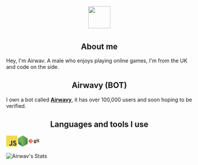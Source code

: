 <h1 align="center">
  <a href="https://airwavy.site.xyz"><img src="https://cdn.discordapp.com/attachments/951172393869639711/1030629157954138112/Logo_no_name_white.png" width="60" height="60"></a>
</h1>

<h2 align="center"> About me </h2>

Hey, I'm Airwav. A male who enjoys playing online games, I'm from the UK and code on the side.

<h2 align="center"> Airwavy (BOT) </h2>

I own a bot called [**Airwavy**](https://airwavy.site.xyz), it has over 100,000 users and soon hoping to be verified.

<h2 align="center"> Languages and tools I use </h2>
<code><img src="https://raw.githubusercontent.com/github/explore/80688e429a7d4ef2fca1e82350fe8e3517d3494d/topics/javascript/javascript.png" width="30" height="30"></code><code><img src="https://raw.githubusercontent.com/github/explore/80688e429a7d4ef2fca1e82350fe8e3517d3494d/topics/nodejs/nodejs.png" width="30" height="30"></code><code><img src="https://raw.githubusercontent.com/github/explore/80688e429a7d4ef2fca1e82350fe8e3517d3494d/topics/git/git.png" width="30" height="30"></code>

<br/>

![Airwav's Stats](https://github-readme-stats.vercel.app/api?username=Airwav&show_icons=true&hide_border=true)
